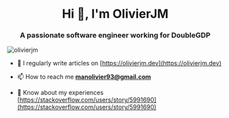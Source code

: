 <h1 align="center">Hi 👋, I'm OlivierJM</h1>
<h3 align="center">A passionate software engineer working for DoubleGDP</h3>

<p align="left"> <img src="https://komarev.com/ghpvc/?username=olivierjm&label=Profile%20views&color=0e75b6&style=flat" alt="olivierjm" /> </p>

- 📝 I regularly write articles on [https://olivierjm.dev](https://olivierjm.dev)

- 📫 How to reach me **manolivier93@gmail.com**

- 📄 Know about my experiences [https://stackoverflow.com/users/story/5991690](https://stackoverflow.com/users/story/5991690)
